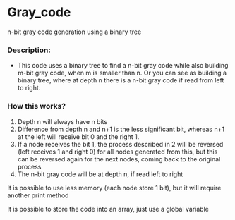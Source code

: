 # Gray_code
 <p>n-bit gray code generation using a binary tree</p>

<h3>Description:</h3>
<ul>
    <li>
    This code uses a binary tree to find a n-bit gray code while also 
    building m-bit gray code, when m is smaller than n. Or you can see as building a
                                        binary tree, where at depth n there is a n-bit gray code if read
                                                   from left to right.
                                        </li>
</ul>

<h3>How this works?</h3>
<ol>
           <li>Depth n will always have n bits</li>
           <li>Difference from depth n and n+1 is the less significant bit, whereas
           n+1 at the left will receive bit 0 and the right 1.</li>
           <li>If a node receives the bit 1, the process described in 2 will be
           reversed (left receives 1 and right 0) for all nodes generated from
           this, but this can be reversed again for the next nodes, coming back
           to the original process</li>
           <li>The n-bit gray code will be at depth n, if read left to right</li>
</ol>
<p></p>
<p>
It is possible to use less memory (each node store 1 bit), but it will require another
print method
</p>
<p>
It is possible to store the code into an array, just use a global variable
</p>